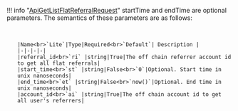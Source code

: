 !!! info "[ApiGetListFlatReferralRequest](/../../schemas/api_get_list_flat_referral_request)"
    startTime and endTime are optional parameters. The semantics of these parameters are as follows:<ul><br>

    |Name<br>`Lite`|Type|Required<br>`Default`| Description |
    |-|-|-|-|
    |referral_id<br>`ri` |string|True|The off chain referrer account id to get all flat referrals|
    |start_time<br>`st` |string|False<br>`0`|Optional. Start time in unix nanoseconds|
    |end_time<br>`et` |string|False<br>`now()`|Optional. End time in unix nanoseconds|
    |account_id<br>`ai` |string|True|The off chain account id to get all user's referrers|
